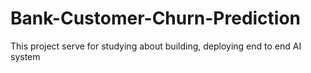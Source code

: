 # Bank-Customer-Churn-Prediction

This project serve for studying about building, deploying end to end AI system 
